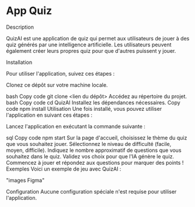 # App Quiz

Description

QuizAI est une application de quiz qui permet aux utilisateurs de jouer à des quiz générés par une intelligence artificielle. Les utilisateurs peuvent également créer leurs propres quiz pour que d'autres puissent y jouer.

Installation

Pour utiliser l'application, suivez ces étapes :

Clonez ce dépôt sur votre machine locale.

bash
Copy code
git clone <lien du dépôt>
Accédez au répertoire du projet.
bash
Copy code
cd QuizAI
Installez les dépendances nécessaires.
Copy code
npm install
Utilisation
Une fois installé, vous pouvez utiliser l'application en suivant ces étapes :

Lancez l'application en exécutant la commande suivante :

sql
Copy code
npm start
Sur la page d'accueil, choisissez le thème du quiz que vous souhaitez jouer.
Sélectionnez le niveau de difficulté (facile, moyen, difficile).
Indiquez le nombre approximatif de questions que vous souhaitez dans le quiz.
Validez vos choix pour que l'IA génère le quiz.
Commencez à jouer et répondez aux questions pour marquer des points !
Exemples
Voici un exemple de jeu avec QuizAI :

"images Figma"

Configuration
Aucune configuration spéciale n'est requise pour utiliser l'application.
